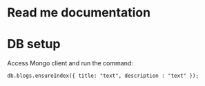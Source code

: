 # Read me documentation

# DB setup
Access Mongo client and run the command:
```
db.blogs.ensureIndex({ title: "text", description : "text" });
```